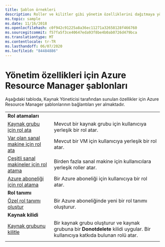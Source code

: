 ```yaml
---
title: Şablon örnekleri
description: Roller ve kilitler gibi yönetim özelliklerini dağıtmaya yönelik şablon örnekleri Azure Resource Manager.
ms.topic: sample
ms.date: 11/16/2018
ms.openlocfilehash: c0f942c91225a8a36ec11271a32658128f466760
ms.sourcegitcommit: f57fa5f3ce40647eda93f8be4b0ab0726d479bca
ms.translationtype: MT
ms.contentlocale: tr-TR
ms.lasthandoff: 06/07/2020
ms.locfileid: "84484886"
---
```

# <a name="azure-resource-manager-templates-for-management-features"></a>Yönetim özellikleri için Azure Resource Manager şablonları

Aşağıdaki tabloda, Kaynak Yöneticisi tarafından sunulan özellikler için Azure Resource Manager şablonlarının bağlantıları yer almaktadır.

| | |
|-|-|
|**Rol atamaları**||
| [Kaynak grubu için rol ata](https://github.com/Azure/azure-quickstart-templates/tree/master/101-rbac-builtinrole-resourcegroup)| Mevcut bir kaynak grubu için kullanıcıya yerleşik bir rol atar. |
| [Var olan sanal makine için rol ata](https://github.com/Azure/azure-quickstart-templates/tree/master/101-rbac-builtinrole-virtualmachine)| Mevcut bir VM için kullanıcıya yerleşik bir rol atar. |
| [Çeşitli sanal makineler için rol atama](https://github.com/Azure/azure-quickstart-templates/tree/master/201-rbac-builtinrole-multipleVMs)| Birden fazla sanal makine için kullanıcılara yerleşik roller atar. |
| [Azure aboneliği için rol atama](https://github.com/Azure/azure-quickstart-templates/tree/master/subscription-deployments/subscription-role-assignment)| Bir Azure aboneliği için kullanıcıya bir rol atar. |
|**Rol tanımı**||
| [Özel rol tanımı oluştur](https://github.com/Azure/azure-quickstart-templates/tree/master/subscription-deployments/create-role-def)| Bir Azure aboneliğinde yeni bir rol tanımı oluşturur. |
|**Kaynak kilidi**||
| [Kaynak grubunu kilitle](https://github.com/Azure/azure-quickstart-templates/tree/master/subscription-deployments/create-rg-lock-role-assignment)| Bir kaynak grubu oluşturur ve kaynak grubuna bir **Donotdelete** kilidi uygular. Bir kullanıcıya katkıda bulunan rolü atar. |
| | |
